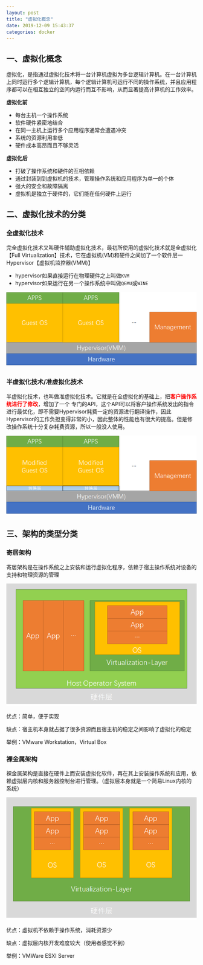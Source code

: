 ```yaml
---
layout: post
title: "虚拟化概念"
date: 2019-12-09 15:43:37
categories: docker
---
```


## 一、虚拟化概念

​	虚拟化，是指通过虚拟化技术将一台计算机虚拟为多台逻辑计算机。在一台计算机上同时运行多个逻辑计算机，每个逻辑计算机可运行不同的操作系统，并且应用程序都可以在相互独立的空间内运行而互不影响，从而显著提高计算机的工作效率。

**虚拟化前**

- 每台主机一个操作系统
- 软件硬件紧密地结合
- 在同一主机上运行多个应用程序通常会遭遇冲突
- 系统的资源利用率低
- 硬件成本高昂而且不够灵活

**虚拟化后**

- 打破了操作系统和硬件的互相依赖
- 通过封装到到虚拟机的技术，管理操作系统和应用程序为单一的个体
- 强大的安全和故障隔离
- 虚拟机是独立于硬件的，它们能在任何硬件上运行

## 二、虚拟化技术的分类

### 全虚拟化技术

​	完全虚拟化技术又叫硬件辅助虚拟化技术，最初所使用的虚拟化技术就是全虚拟化【Full Virtualization】技术，它在虚拟机(VM)和硬件之间加了一个软件层一Hypervisor【虚拟机监控器(VMM)】

- hypervisor如果直接运行在物理硬件之上叫做`KVM`
- hypervisor如果运行在另一个操作系统中叫做`QEMU`或`WINE`

![Full-Virtualization](/img/virtualization/Full-Virtualization.png)

### 半虚拟化技术/准虚拟化技术

​	半虚拟化技术，也叫做准虚拟化技术。它就是在全虚拟化的基础上，把<span style="color:red">**客户操作系统进行了修改**</span>，增加了一个
专门的API，这个API可以将客户操作系统发出的指令进行最优化，即不需要Hypervisor耗费一定的资源进行翻译操作，因此Hypervisor的工作负担变得非常的小，因此整体的性能也有很大的提高。但是修改操作系统十分复杂耗费资源，所以一般没人使用。

![Para-Virtualization](/img/virtualization/Para-Virtualization.png)

## 三、架构的类型分类

### 寄居架构

寄居架构是在操作系统之上安装和运行虚拟化程序，依赖于宿主操作系统对设备的支持和物理资源的管理

![Hosted-Architecture](/img/virtualization/Hosted-Architecture.png)


优点：简单，便于实现

缺点：宿主机本身就占据了很多资源而且宿主机的稳定之间影响了虚拟化的稳定

举例：VMware Workstation，Virtual Box

### 裸金属架构

裸金属架构是直接在硬件上而安装虚拟化软件，再在其上安装操作系统和应用，依赖虚拟层内核和服务器控制台进行管理。（虚拟层本身就是一个简易Linux内核的系统）

![Naked-Architecture](/img/virtualization/Naked-Architecture.png)


优点：虚拟机不依赖于操作系统，消耗资源少

缺点：虚拟层内核开发难度较大（使用者感觉不到）

举例：VMWare ESXI Server
